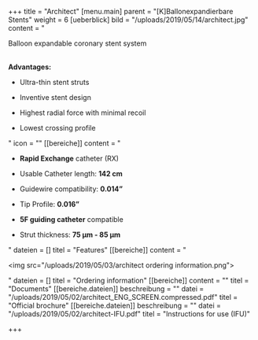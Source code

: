 +++
title = "Architect"
[menu.main]
parent = "[K]Ballonexpandierbare Stents"
weight = 6
[ueberblick]
bild = "/uploads/2019/05/14/architect.jpg"
content = "<p>Balloon expandable coronary stent system</p><p></p><p><br><strong>Advantages:</strong></p><ul><li><p>Ultra-thin stent struts</p></li><li><p>Inventive stent design</p></li><li><p>Highest radial force with minimal recoil</p></li><li><p>Lowest crossing profile</p></li></ul>"
icon = ""
[[bereiche]]
content = "<ul><li><p><strong>Rapid Exchange</strong> catheter (RX)</p></li><li><p>Usable Catheter length: <strong>142 cm</strong></p></li><li><p>Guidewire compatibility: <strong>0.014”</strong></p></li><li><p>Tip Profile: <strong>0.016”</strong></p></li><li><p><strong>5F guiding catheter</strong> compatible </p></li><li><p>Strut thickness: <strong>75 μm - 85 μm</strong></p></li></ul>"
dateien = []
titel = "Features"
[[bereiche]]
content = "<p><img src=\"/uploads/2019/05/03/architect ordering information.png\"></p>"
dateien = []
titel = "Ordering information"
[[bereiche]]
content = ""
titel = "Documents"
[[bereiche.dateien]]
beschreibung = ""
datei = "/uploads/2019/05/02/architect_ENG_SCREEN.compressed.pdf"
titel = "Official brochure"
[[bereiche.dateien]]
beschreibung = ""
datei = "/uploads/2019/05/02/architect-IFU.pdf"
titel = "Instructions for use (IFU)"

+++
